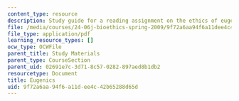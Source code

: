 ```yaml
---
content_type: resource
description: Study guide for a reading assignment on the ethics of eugenics.
file: /media/courses/24-06j-bioethics-spring-2009/9f72a6aa94f6a11dee4c42b65288d65d_MIT24_06Js09_study14.pdf
file_type: application/pdf
learning_resource_types: []
ocw_type: OCWFile
parent_title: Study Materials
parent_type: CourseSection
parent_uid: 02691e7c-3d71-8c57-0282-897aed8b1db2
resourcetype: Document
title: Eugenics
uid: 9f72a6aa-94f6-a11d-ee4c-42b65288d65d
---
```

